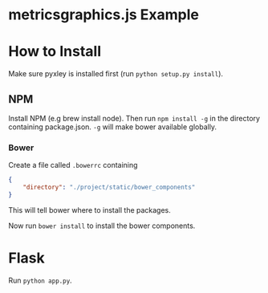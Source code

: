 # metricsgraphics.js Example

# How to Install
Make sure pyxley is installed first (run `python setup.py install`).

## NPM
Install NPM (e.g brew install node). Then run `npm install -g` in the directory containing
package.json. `-g` will make bower available globally.

### Bower
Create a file called `.bowerrc` containing
```json
{
    "directory": "./project/static/bower_components"
}
```
This will tell bower where to install the packages.

Now run `bower install` to install the bower components.

# Flask
Run `python app.py`.



